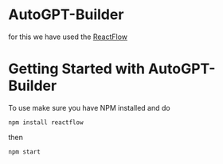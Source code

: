# AutoGPT-Builder
for this we have used the [ReactFlow](https://github.com/xyflow/xyflow)

# Getting Started with AutoGPT-Builder

To use make sure you have NPM installed and do
```
npm install reactflow
```
then
```
npm start
```
